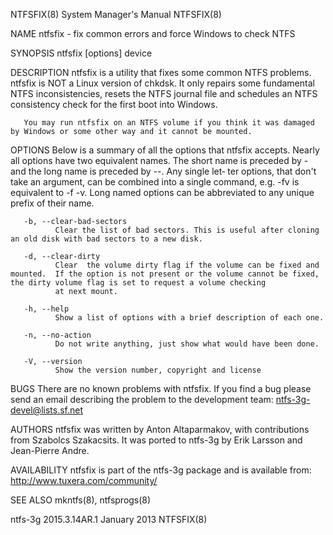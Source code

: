 NTFSFIX(8)                                                                               System Manager's Manual                                                                               NTFSFIX(8)

NAME
       ntfsfix - fix common errors and force Windows to check NTFS

SYNOPSIS
       ntfsfix [options] device

DESCRIPTION
       ntfsfix  is  a  utility  that fixes some common NTFS problems.  ntfsfix is NOT a Linux version of chkdsk.  It only repairs some fundamental NTFS inconsistencies, resets the NTFS journal file and
       schedules an NTFS consistency check for the first boot into Windows.

       You may run ntfsfix on an NTFS volume if you think it was damaged by Windows or some other way and it cannot be mounted.

OPTIONS
       Below is a summary of all the options that ntfsfix accepts.  Nearly all options have two equivalent names.  The short name is preceded by - and the long name is preceded by --.  Any single  let‐
       ter options, that don't take an argument, can be combined into a single command, e.g.  -fv is equivalent to -f -v.  Long named options can be abbreviated to any unique prefix of their name.

       -b, --clear-bad-sectors
              Clear the list of bad sectors. This is useful after cloning an old disk with bad sectors to a new disk.

       -d, --clear-dirty
              Clear  the volume dirty flag if the volume can be fixed and mounted.  If the option is not present or the volume cannot be fixed, the dirty volume flag is set to request a volume checking
              at next mount.

       -h, --help
              Show a list of options with a brief description of each one.

       -n, --no-action
              Do not write anything, just show what would have been done.

       -V, --version
              Show the version number, copyright and license

BUGS
       There are no known problems with ntfsfix.  If you find a bug please send an email describing the problem to the development team:
       ntfs-3g-devel@lists.sf.net

AUTHORS
       ntfsfix was written by Anton Altaparmakov, with contributions from Szabolcs Szakacsits.  It was ported to ntfs-3g by Erik Larsson and Jean-Pierre Andre.

AVAILABILITY
       ntfsfix is part of the ntfs-3g package and is available from:
       http://www.tuxera.com/community/

SEE ALSO
       mkntfs(8), ntfsprogs(8)

ntfs-3g 2015.3.14AR.1                                                                          January 2013                                                                                    NTFSFIX(8)
